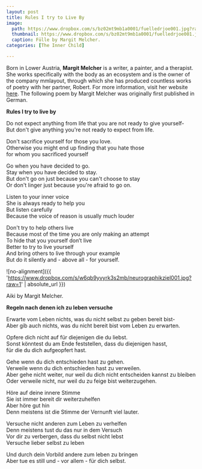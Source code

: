 ```yaml
---
layout: post
title: Rules I try to Live By
image: 
  path: https://www.dropbox.com/s/bz02mt9mb1a0001/fuelledrjoe001.jpg?raw=1
  thumbnail: https://www.dropbox.com/s/bz02mt9mb1a0001/fuelledrjoe001.jpg?raw=1
  caption: Fülle by Margit Melcher.
categories: [The Inner Child]

---
```


Born in Lower Austria, **Margit Melcher** is a writer, a painter, and a therapist. She works specifically with the body as an ecosystem and is the owner of the company mmlayout, through which she has produced countless works of poetry with her partner, Robert. For more information, visit her website [here](www.mmlayout.com). The following poem by Margit Melcher was originally first published in German. 

**Rules I try to live by** 

Do not expect anything from life that you are not ready to give yourself- <br/>
But don't give anything you're not ready to expect from life.

Don't sacrifice yourself for those you love. <br/>
Otherwise you might end up finding that you hate those<br/>
for whom you sacrificed yourself

Go when you have decided to go. <br/>
Stay when you have decided to stay. <br/>
But don't go on just because you can't choose to stay <br/>
Or don't linger just because you're afraid to go on.

Listen to your inner voice <br/>
She is always ready to help you <br/>
But listen carefully <br/>
Because the voice of reason is usually much louder
 
Don't try to help others live <br/>
Because most of the time you are only making an attempt <br/>
To hide that you yourself don’t live <br/>
Better to try to live yourself <br/>
And bring others to live through your example <br/>
But do it silently and - above all - for yourself.

![no-alignment]({{ 'https://www.dropbox.com/s/w6qb9yvyrk3s2mb/neurographikziel001.jpg?raw=1' | absolute_url }})
  <figcaption>Aiki by Margit Melcher.</figcaption>

**Regeln nach denen ich zu leben versuche** 

Erwarte vom Leben nichts, was du nicht selbst zu geben bereit bist- <br/>
Aber gib auch nichts, was du nicht bereit bist vom Leben zu erwarten.

Opfere dich nicht auf für diejenigen die du liebst. <br/>
Sonst könntest du am Ende feststellen, dass du diejenigen hasst, <br/>
für die du dich aufgeopfert hast.

Gehe wenn du dich entschieden hast zu gehen. <br/>
Verweile wenn du dich entschieden hast zu verweilen. <br/>
Aber gehe nicht weiter, nur weil du dich nicht entscheiden kannst zu bleiben <br/>
Oder verweile nicht, nur weil du zu feige bist weiterzugehen.

Höre auf deine innere Stimme <br/>
Sie ist immer bereit dir weiterzuhelfen <br/>
Aber höre gut hin <br/>
Denn meistens ist die Stimme der Vernunft viel lauter. <br/>

Versuche nicht anderen zum Leben zu verhelfen <br/>
Denn meistens tust du das nur in dem Versuch <br/>
Vor dir zu verbergen, dass du selbst nicht lebst <br/>
Versuche lieber selbst zu leben

Und durch dein Vorbild andere zum leben zu bringen <br/>
Aber tue es still und - vor allem - für dich selbst.

